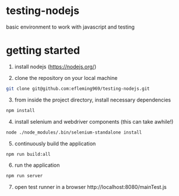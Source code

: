# testing-nodejs

basic environment to work with javascript and testing

# getting started

1. install nodejs (https://nodejs.org/)

2. clone the repository on your local machine

``` sh
git clone git@github.com:efleming969/testing-nodejs.git
```

3. from inside the project directory, install necessary dependencies

``` sh
npm install 
```

4. install selenium and webdriver components (this can take awhile!)

``` sh
node ./node_modules/.bin/selenium-standalone install
```

5. continuously build the application

``` sh
npm run build:all
```

6. run the application

``` sh
npm run server
```

7. open test runner in a browser http://localhost:8080/mainTest.js
